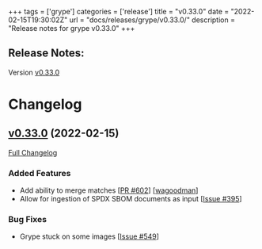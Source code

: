 +++
tags = ['grype']
categories = ['release']
title = "v0.33.0"
date = "2022-02-15T19:30:02Z"
url = "docs/releases/grype/v0.33.0/"
description = "Release notes for grype v0.33.0"
+++

## Release Notes:
Version [v0.33.0](https://github.com/anchore/grype/releases/tag/v0.33.0)

# Changelog

## [v0.33.0](https://github.com/anchore/grype/tree/v0.33.0) (2022-02-15)

[Full Changelog](https://github.com/anchore/grype/compare/v0.32.0...v0.33.0)

### Added Features

- Add ability to merge matches [[PR #602](https://github.com/anchore/grype/pull/602)] [[wagoodman](https://github.com/wagoodman)]
- Allow for ingestion of SPDX SBOM documents as input [[Issue #395](https://github.com/anchore/grype/issues/395)]

### Bug Fixes

- Grype stuck on some images [[Issue #549](https://github.com/anchore/grype/issues/549)]
